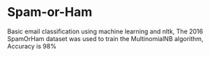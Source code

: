 # Spam-or-Ham
Basic email classification using machine learning and nltk,
The 2016 SpamOrHam dataset was used to train the MultinomialNB algorithm, Accuracy is 98%
